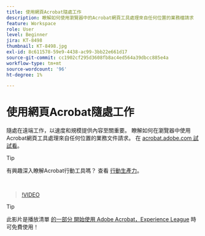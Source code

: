 ```yaml
---
title: 使用網頁Acrobat隨處工作
description: 瞭解如何使用瀏覽器中的Acrobat網頁工具處理來自任何位置的業務檔請求
feature: Workspace
role: User
level: Beginner
jira: KT-8498
thumbnail: KT-8498.jpg
exl-id: 8c611578-59e9-4438-ac99-3bb22e661d17
source-git-commit: cc1902cf295d3608fb8ac4ed564a39dbcc885e4a
workflow-type: tm+mt
source-wordcount: '96'
ht-degree: 1%

---
```


# 使用網頁Acrobat隨處工作

隨處在遠端工作，以速度和規模提供內容至關重要。 瞭解如何在瀏覽器中使用Acrobat網頁工具處理來自任何位置的業務文件請求。 在 [acrobat.adobe.com 試試看](https://acrobat.adobe.com/tw/zh/)。

>[!TIP]
>
>有興趣深入瞭解Acrobat行動工具嗎？ 查看 [行動生產力](productivity.md)。

<br>

>[!VIDEO](https://video.tv.adobe.com/v/3443547?enablevpops&quality=12&learn=on&hidetitle=true&captions=chi_hant)

>[!TIP]
>
>此影片是播放清單 [的一部分 開始使用 Adobe Acrobat，Experience League](https://experienceleague.adobe.com/zh-hant/playlists/acrobat-get-started-business-users) 時可免費使用！

